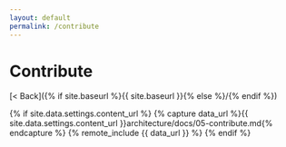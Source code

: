 ```yaml
---
layout: default
permalink: /contribute
---
```


# Contribute

[< Back]({% if site.baseurl %}{{ site.baseurl }}{% else %}/{% endif %})

{% if site.data.settings.content_url %}
    {% capture data_url %}{{ site.data.settings.content_url }}architecture/docs/05-contribute.md{% endcapture %}
    {% remote_include {{ data_url }} %}
{% endif %}
